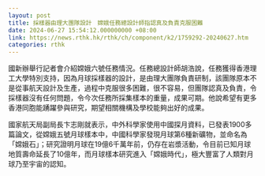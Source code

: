 ```yaml
---
layout: post
title: 採樣器由理大團隊設計　嫦娥任務總設計師指認真及負責克服困難
date: 2024-06-27 15:54:12.000000000 +08:00
link: https://news.rthk.hk/rthk/ch/component/k2/1759292-20240627.htm
categories: rthk
---
```


國新辦舉行記者會介紹嫦娥六號任務情況。任務總設計師胡浩說，任務獲得香港理工大學特別支持，因為月球採樣器的設計，是由理大團隊負責研制，該團隊原本不是從事航天設計及生產，過程中克服很多困難，很不容易，但團隊認真及負責，令採樣器沒有任何問題，令今次任務所採集樣本的重量，成果可期。他說希望有更多香港同胞能踴躍參與研究，期望相關機構及學校能夠出好的成果。

國家航天局副局長卞志剛就表示，中外科學家使用中國探月資料，已發表1900多篇論文，從嫦娥五號月球樣本中，中國科學家發現月球第6種新礦物，並命名為「嫦娥石」；研究證明月球在19億6千萬年前，仍存在岩漿活動，令目前已知月球地質壽命延長了10億年，而月球樣本研究進入「嫦娥時代」，極大豐富了人類對月球乃至宇宙的認知。
